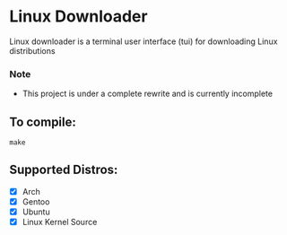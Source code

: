 # Linux Downloader
Linux downloader is a terminal user interface (tui) for downloading Linux distributions 

### Note
  * This project is under a complete rewrite and is currently incomplete

## To compile:
```
make
```

## Supported Distros:
- [x] Arch
- [x] Gentoo
- [x] Ubuntu
- [x] Linux Kernel Source
